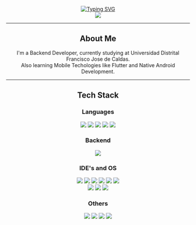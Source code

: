 <p align="center"> 
  <a href="https://git.io/typing-svg"><img src="https://readme-typing-svg.demolab.com?font=IBM+Plex+Mono&weight=500&size=35&pause=1000&color=FFDEA8&center=true&vCenter=true&random=false&width=475&height=60&lines=+I'm+Fredy+Angarita" alt="Typing SVG" /></a>
  <br/>
  <a href="https://www.linkedin.com/in/fredysangaritav/"><img src="https://img.shields.io/badge/LinkedIn-0077B5?style=for-the-badge&logo=linkedin&logoColor=white"/></a>
</p>
<hr/>
<div align="center">
  <h2>About Me</h2>
  <p>
    I'm a Backend Developer, currently studying at Universidad Distrital Francisco Jose de Caldas. <br/>
    Also learning Mobile Techologies like Flutter and Native Android Development.<br/>
  </p>
  <hr/>
  <div align="center">
  <h2>Tech Stack</h2>
  <h3>Languages</h3>
    <img src="https://img.shields.io/badge/C%2B%2B-00599C?style=for-the-badge&logo=c%2B%2B&logoColor=white"/>
    <img src="https://img.shields.io/badge/Java-ED8B00?style=for-the-badge&logo=openjdk&logoColor=white"/>
    <img src="https://img.shields.io/badge/Kotlin-0095D5?&style=for-the-badge&logo=kotlin&logoColor=white"/>
    <img src="https://img.shields.io/badge/TypeScript-007ACC?style=for-the-badge&logo=typescript&logoColor=white"/>
    <img src="https://img.shields.io/badge/JavaScript-323330?style=for-the-badge&logo=javascript&logoColor=F7DF1E"/>
  <h3>Backend</h3>
    <img src="https://skillicons.dev/icons?i=postgres,mysql,firebase,nodejs,nestjs,docker"/>
  <h3>IDE's and OS</h3>
    <img src="https://img.shields.io/badge/Visual_Studio_Code-0078D4?style=for-the-badge&logo=visual%20studio%20code&logoColor=white"/>
    <img src="https://img.shields.io/badge/Eclipse-2C2255?style=for-the-badge&logo=eclipse&logoColor=white"/>
    <img src="https://img.shields.io/badge/IntelliJ_IDEA-000000.svg?style=for-the-badge&logo=intellij-idea&logoColor=white"/>
    <img src="https://img.shields.io/badge/GIT-E44C30?style=for-the-badge&logo=git&logoColor=white"/>
    <img src="https://img.shields.io/badge/Github-181717.svg?&style=for-the-badge&logo=github&logoColor=white"/>
    <img src="https://img.shields.io/badge/Android_Studio-3DDC84?style=for-the-badge&logo=android-studio&logoColor=white"/>
    <br/>
    <img src="https://img.shields.io/badge/Windows-0078D6?style=for-the-badge&logo=windows&logoColor=white"/>
    <img src="https://img.shields.io/badge/Ubuntu-E95420?style=for-the-badge&logo=ubuntu&logoColor=white"/>
    <img src="https://img.shields.io/badge/Zorin%20OS-0CC1F3?style=for-the-badge&logo=zorin&logoColor=white"/>
  <h3>Others</h3>
    <img src="https://img.shields.io/badge/HTML5-E34F26?style=for-the-badge&logo=html5&logoColor=white"/>
    <img src="https://img.shields.io/badge/CSS-239120?&style=for-the-badge&logo=css3&logoColor=white"/>
    <img src="https://img.shields.io/badge/Tailwind_CSS-38B2AC?style=for-the-badge&logo=tailwind-css&logoColor=white"/>
    <img src="https://img.shields.io/badge/Bootstrap-563D7C?style=for-the-badge&logo=bootstrap&logoColor=white"/>
  </div>
</div>
